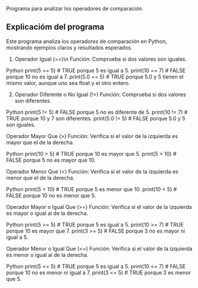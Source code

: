 Programa para analizar los operadores de comparación.

## Explicacióm del programa
Este programa analiza los operadores de comparación en Python, mostrando ejemplos claros y resultados esperados.

1. Operador Igual (==)\n
Función: Comprueba si dos valores son iguales.

Python
print(5 == 5)  # TRUE porque 5 es igual a 5.
print(10 == 7)  # FALSE porque 10 no es igual a 7.
print(5.0 == 5)  # TRUE porque 5.0 y 5 tienen el mismo valor, aunque uno sea float y el otro entero.


2. Operador Diferente o No Igual (!=)
Función: Comprueba si dos valores son diferentes.

Python
print(5 != 5)  # FALSE porque 5 no es diferente de 5.
print(10 != 7)  # TRUE porque 10 y 7 son diferentes.
print(5.0 != 5)  # FALSE porque 5.0 y 5 son iguales.


Operador Mayor Que (>)
Función: Verifica si el valor de la izquierda es mayor que el de la derecha.

Python
print(10 > 5)  # TRUE porque 10 es mayor que 5.
print(5 > 10)  # FALSE porque 5 no es mayor que 10.


Operador Menor Que (<)
Función: Verifica si el valor de la izquierda es menor que el de la derecha.

Python
print(5 < 10)  # TRUE porque 5 es menor que 10.
print(10 < 5)  # FALSE porque 10 no es menor que 5.


Operador Mayor o Igual Que (>=)
Función: Verifica si el valor de la izquierda es mayor o igual al de la derecha.

Python
print(5 >= 5)  # TRUE porque 5 es igual a 5.
print(10 >= 7)  # TRUE porque 10 es mayor que 7.
print(3 >= 5)  # FALSE porque 3 no es mayor ni igual a 5.


 Operador Menor o Igual Que (<=)
Función: Verifica si el valor de la izquierda es menor o igual al de la derecha.

Python
print(5 <= 5)  # TRUE porque 5 es igual a 5.
print(10 <= 7)  # FALSE porque 10 no es menor ni igual a 7.
print(3 <= 5)  # TRUE porque 3 es menor que 5.
